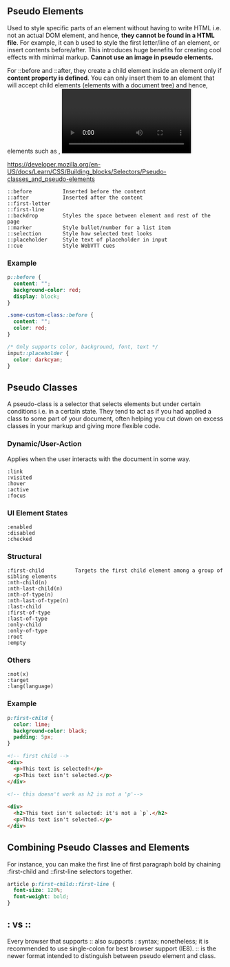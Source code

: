 ## Pseudo Elements

Used to style specific parts of an element without having to write HTML i.e. not an actual DOM element, and hence, **they cannot be found in a HTML file**. For example, it can b used to style the first letter/line of an element, or insert contents before/after. This introduces huge benefits for creating cool effects with minimal markup. **Cannot use an image in pseudo elements.**

For ::before and ::after, they create a child element inside an element only if **content property is defined**. You can only insert them to an element that will accept child elements (elements with a document tree) and hence, elements such as <img>, <video> and <input> **will not work**. To work, cobmbine it with span i.e. input + span, and target the span with pseudo elements.

https://developer.mozilla.org/en-US/docs/Learn/CSS/Building_blocks/Selectors/Pseudo-classes_and_pseudo-elements

```
::before          Inserted before the content
::after           Inserted after the content
::first-letter
::first-line
::backdrop        Styles the space between element and rest of the page
::marker          Style bullet/number for a list item
::selection       Style how selected text looks
::placeholder     Style text of placeholder in input
::cue             Style WebVTT cues
```

### Example

```css
p::before {
  content: "";
  background-color: red;
  display: block;
}

.some-custom-class::before {
  content: "";
  color: red;
}

/* Only supports color, background, font, text */
input::placeholder {
  color: darkcyan;
}
```

## Pseudo Classes

A pseudo-class is a selector that selects elements but under certain conditions i.e. in a certain state. They tend to act as if you had applied a class to some part of your document, often helping you cut down on excess classes in your markup and giving more flexible code.

### Dynamic/User-Action

Applies when the user interacts with the document in some way.

```
:link
:visited
:hover
:active
:focus
```

### UI Element States

```
:enabled
:disabled
:checked
```

### Structural

```
:first-child          Targets the first child element among a group of sibling elements
:nth-child(n)
:nth-last-child(n)
:nth-of-type(n)
:nth-last-of-type(n)
:last-child
:first-of-type
:last-of-type
:only-child
:only-of-type
:root
:empty
```

### Others

```
:not(x)
:target
:lang(language)
```

### Example

```css
p:first-child {
  color: lime;
  background-color: black;
  padding: 5px;
}  
```
```html
<!-- first child -->
<div>
  <p>This text is selected!</p>
  <p>This text isn't selected.</p>
</div>

<!-- this doesn't work as h2 is not a 'p'-->
  
<div>
  <h2>This text isn't selected: it's not a `p`.</h2>
  <p>This text isn't selected.</p>
</div>
```
## Combining Pseudo Classes and Elements

For instance, you can make the first line of first paragraph bold by chaining :first-child and ::first-line selectors together.

```css
article p:first-child::first-line {
  font-size: 120%;
  font-weight: bold;
}
```

## : vs ::

Every browser that supports :: also supports : syntax; nonetheless; it is recommended to use single-colon for best browser support (IE8). :: is the newer format intended to distinguish between pseudo element and class.
